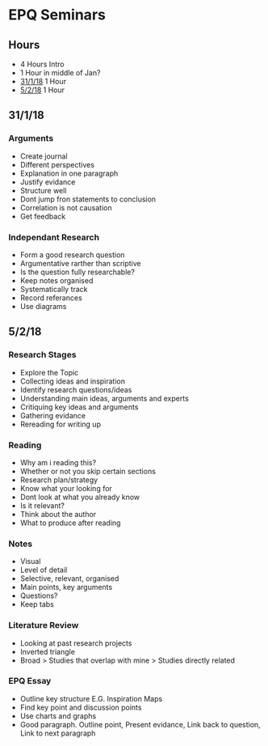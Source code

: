 # EPQ Seminars
## Hours
* 4 Hours Intro
* 1 Hour in middle of Jan?
* [31/1/18](https://github.com/wd7512/EPQ-WilliamDennis/blob/master/EPQ-Seminar-Notes.md#31118) 1 Hour
* [5/2/18](https://github.com/wd7512/EPQ-WilliamDennis/blob/master/EPQ-Seminar-Notes.md#5218) 1 Hour
## 31/1/18
### Arguments
* Create journal
* Different perspectives
* Explanation in one paragraph
* Justify evidance
* Structure well
* Dont jump fron statements to conclusion
* Correlation is not causation
* Get feedback
### Independant Research
* Form a good research question
* Argumentative rarther than scriptive
* Is the question fully researchable?
* Keep notes organised
* Systematically track
* Record referances
* Use diagrams
## 5/2/18
### Research Stages
* Explore the Topic
* Collecting ideas and inspiration
* Identify research questions/ideas
* Understanding main ideas, arguments and experts
* Critiquing key ideas and arguments
* Gathering evidance
* Rereading for writing up
### Reading
* Why am i reading this?
* Whether or not you skip certain sections
* Research plan/strategy
* Know what your looking for
* Dont look at what you already know
* Is it relevant?
* Think about the author
* What to produce after reading
### Notes
* Visual
* Level of detail
* Selective, relevant, organised
* Main points, key arguments
* Questions?
* Keep tabs
### Literature Review
* Looking at past research projects
* Inverted triangle
* Broad > Studies that overlap with mine > Studies directly related
### EPQ Essay
* Outline key structure E.G. Inspiration Maps
* Find key point and discussion points
* Use charts and graphs
* Good paragraph. Outline point, Present evidance, Link back to question, Link to next paragraph
